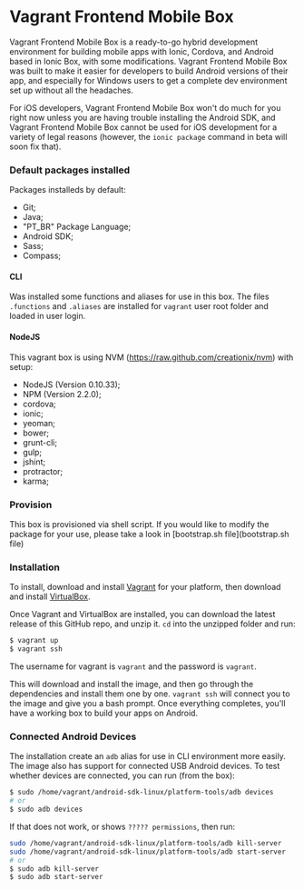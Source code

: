 Vagrant Frontend Mobile Box
=============================


Vagrant Frontend Mobile Box is a ready-to-go hybrid development environment for building mobile apps with Ionic, Cordova, and Android based in Ionic Box, with some modifications. Vagrant Frontend Mobile Box was built to make it easier for developers to build Android versions of their app, and especially for Windows users to get a complete dev environment set up without all the headaches.

For iOS developers, Vagrant Frontend Mobile Box won't do much for you right now unless you are having trouble installing the Android SDK, and Vagrant Frontend Mobile Box cannot be used for iOS development for a variety of legal reasons (however, the `ionic package` command in beta will soon fix that).


### Default packages installed

Packages installeds by default:

- Git;
- Java;
- "PT_BR" Package Language;
- Android SDK;
- Sass;
- Compass;


#### CLI

Was installed some functions and aliases for use in this box. The files `.functions` and `.aliases` are installed for `vagrant` user root folder and loaded in user login.


#### NodeJS

This vagrant box is using NVM (https://raw.github.com/creationix/nvm) with setup:

- NodeJS (Version 0.10.33);
- NPM (Version 2.2.0);
- cordova;
- ionic;
- yeoman;
- bower;
- grunt-cli;
- gulp;
- jshint;
- protractor;
- karma;


### Provision

This box is provisioned via shell script. If you would like to modify the package for your use, please take a look in [bootstrap.sh file](bootstrap.sh file)


### Installation

To install, download and install [Vagrant](https://www.vagrantup.com/downloads.html) for your platform, then download and install [VirtualBox](http://virtualbox.org/).

Once Vagrant and VirtualBox are installed, you can download the latest release of this GitHub repo, and unzip it. `cd` into the unzipped folder and run:

```bash
$ vagrant up
$ vagrant ssh
```

The username for vagrant is `vagrant` and the password is `vagrant`.

This will download and install the image, and then go through the dependencies and install them one by one. `vagrant ssh` will connect you to the image and give you a bash prompt. Once everything completes, you'll have a working box to build your apps on Android.

### Connected Android Devices

The installation create an `adb` alias for use in CLI environment more easily. The image also has support for connected USB Android devices. To test whether devices are connected, you can run (from the box):

```bash
$ sudo /home/vagrant/android-sdk-linux/platform-tools/adb devices
# or
$ sudo adb devices
```

If that does not work, or shows `????? permissions`, then run:

```bash
sudo /home/vagrant/android-sdk-linux/platform-tools/adb kill-server
sudo /home/vagrant/android-sdk-linux/platform-tools/adb start-server
# or
$ sudo adb kill-server
$ sudo adb start-server
```
